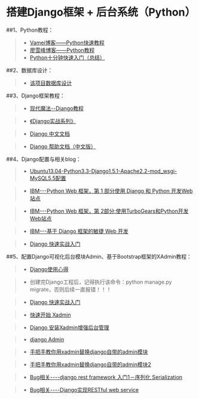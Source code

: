 搭建Django框架 + 后台系统（Python）
==================

##1、Python教程：

>* [Vamei博客——Python快速教程](http://www.cnblogs.com/vamei/archive/2012/09/13/2682778.html)
>* [廖雪峰博客——Python教程](http://www.liaoxuefeng.com/wiki/001374738125095c955c1e6d8bb493182103fac9270762a000)
>* [Python十分钟快速入门（总结）](http://blog.jobbole.com/23425/)

##2、数据库设计：

>*  [该项目数据库设计](https://github.com/JamesonHuang/Graduation-Project/wiki/1_3.%E4%BB%8B%E7%BB%8D%E7%BD%91%E7%AB%99%E6%95%B0%E6%8D%AE%E5%BA%93%E8%AE%BE%E8%AE%A1)

##3、Django框架教程：

>*  [现代魔法--Django教程](http://www.nowamagic.net/academy/part/13/286/)

>*  [《Django实战系列》](http://www.cnblogs.com/holbrook/archive/2012/02/10/2357343.html)

>*  [Django 中文文档](https://django-chinese-docs.readthedocs.org/en/latest/)

>*  [Django 帮助文档（中文版）](http://djangobook.py3k.cn/2.0/)

##4、Django配置与相关blog：
>*  [Ubuntu13.04-Python3.3-Django1.5.1-Apache2.2-mod_wsgi-MySQL5.5配置](http://wenku.baidu.com/link?url=j24Wx3iFwq4BDlqZQduy7xp_HFiIAG7dUorRjQ0guiXGkduoh5D-QcRdkYkfUqbJlztaJ1C8RhbFatQ7n-oXoMAmGNHxfsBNulnl8EIQhAK)

>*  [IBM---Python Web 框架，第 1 部分使用 Django 和 Python 开发Web站点](http://www.ibm.com/developerworks/cn/linux/l-django/)

>*  [IBM---Python Web 框架，第 2部分:使用TurboGears和Python开发Web站点](http://www.ibm.com/developerworks/cn/linux/l-turbogears/index.html)

>*  [IBM---基于 Django 框架的敏捷 Web 开发](http://www.ibm.com/developerworks/cn/opensource/os-cn-django/index.html)

>*  [Django 快速实战入门](http://hily.me/blog/2008/11/learning-django-ch1/)

##5、配置Django可视化后台模块Admin、基于Bootstrap框架的XAdmin教程：
>*  [Django使用心得](http://www.cnblogs.com/wang_yb/archive/2011/04/14/2016513.html)

>*  创建完Django工程后，记得执行该命令：python manage.py migrate，否则后续一直报错！！！

>*  [Django 快速实战入门](http://hily.me/blog/2008/11/learning-django-ch1/)

>*  [快速开始 Xadmin](http://xadmin.readthedocs.org/en/docs-chinese/quickstart.html)

>*  [Django 安装Xadmin增强后台管理](http://www.ipython.me/python/django-install-xadmin.html)

>*  [django Admin](http://www.cnblogs.com/BeginMan/archive/2013/09/03/3299248.html)

>*  [手把手教你用xadmin替换django自带的admin模块](http://www.the5fire.com/replace-django-admin-with-xadmin-step-by-step.html)

>*  [手把手教你用xadmin替换django自带的admin模块2](http://www.aikaiyuan.com/7761.html/)

>*  [Bug相关----django rest framework 入门1－序列化 Serialization](http://blog.csdn.net/zhaoyingm/article/details/8531617)

>*  [Bug相关----Django实现RESTful web service](http://www.cnblogs.com/holbrook/archive/2012/02/19/2358704.html)







